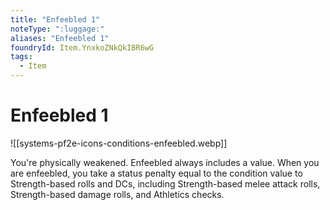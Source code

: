 ```yaml
---
title: "Enfeebled 1"
noteType: ":luggage:"
aliases: "Enfeebled 1"
foundryId: Item.YnxkoZNkQkIBR6wG
tags:
  - Item
---
```


# Enfeebled 1
![[systems-pf2e-icons-conditions-enfeebled.webp]]

You're physically weakened. Enfeebled always includes a value. When you are enfeebled, you take a status penalty equal to the condition value to Strength-based rolls and DCs, including Strength-based melee attack rolls, Strength-based damage rolls, and Athletics checks.
